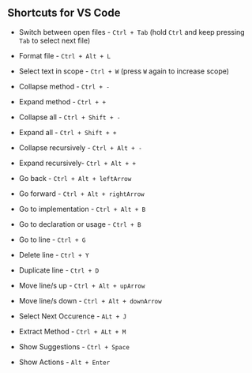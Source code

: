 ## Shortcuts for VS Code

- Switch between open files - `Ctrl + Tab` (hold `Ctrl` and keep pressing `Tab` to select next file)
- Format file - `Ctrl + Alt + L`
- Select text in scope - `Ctrl + W` (press `W` again to increase scope)  
- Collapse method - `Ctrl + -`
- Expand method - `Ctrl + +`
- Collapse all - `Ctrl + Shift + -`
- Expand all - `Ctrl + Shift + +`
- Collapse recursively - `Ctrl + Alt + -`
- Expand recursively- `Ctrl + Alt + +`

- Go back - `Ctrl + Alt + leftArrow`
- Go forward - `Ctrl + Alt + rightArrow`

- Go to implementation - `Ctrl + Alt + B`
- Go to declaration or usage - `Ctrl + B`

- Go to line - `Ctrl + G`

- Delete line - `Ctrl + Y`
- Duplicate line - `Ctrl + D`

- Move line/s up - `Ctrl + Alt + upArrow`
- Move line/s down - `Ctrl + Alt + downArrow`

- Select Next Occurence - `ALt + J`
- Extract Method - `Ctrl + ALt + M`

- Show Suggestions - `Ctrl + Space`
- Show Actions - `Alt + Enter`